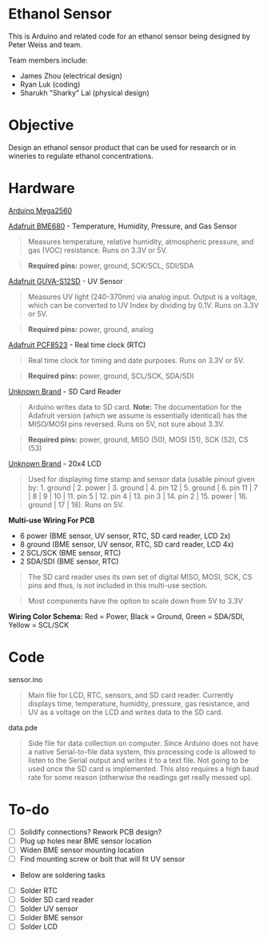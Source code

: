 # Ethanol Sensor

This is Arduino and related code for an ethanol sensor being designed by Peter Weiss and team.

Team members include: 
- James Zhou (electrical design)
- Ryan Luk (coding)
- Sharukh "Sharky" Lal (physical design)

# Objective

Design an ethanol sensor product that can be used for research or in wineries to regulate ethanol concentrations.

# Hardware

[Arduino Mega2560](https://www.adafruit.com/product/191)

[Adafruit BME680](https://www.adafruit.com/product/3660) - Temperature, Humidity, Pressure, and Gas Sensor
> Measures temperature, relative humidity, atmospheric pressure, and gas (VOC) resistance. Runs on 3.3V or 5V.

> **Required pins:** power, ground, SCK/SCL, SDI/SDA

[Adafruit GUVA-S12SD](https://www.adafruit.com/product/1918) - UV Sensor
> Measures UV light (240-370nm) via analog input. Output is a voltage, which can be converted to UV Index by dividing by 0.1V. Runs on 3.3V or 5V.

> **Required pins:** power, ground, analog

[Adafruit PCF8523](https://www.adafruit.com/product/3295) - Real time clock (RTC)
> Real time clock for timing and date purposes. Runs on 3.3V or 5V.

> **Required pins:** power, ground, SCL/SCK, SDA/SDI

[Unknown Brand](https://www.dx.com/p/sd-tf-card-adapter-module-for-arduino-3-3v-5v-compatible-multi-functional-reading-writing-module-2044018.html#.XlROd2hKjb0) - SD Card Reader
> Arduino writes data to SD card. **Note:** The documentation for the Adafruit version (which we assume is essentially identical) has the MISO/MOSI pins reversed. Runs on 5V, not sure about 3.3V.

> **Required pins:** power, ground, MISO (50), MOSI (51), SCK (52), CS (53)

[Unknown Brand](https://www.pololu.com/product/1219/specs) - 20x4 LCD
> Used for displaying time stamp and sensor data (usable pinout given by: 1. ground | 2. power | 3. ground | 4. pin 12 | 5. ground | 6. pin 11 | 7 | 8 | 9 | 10 | 11. pin 5 | 12. pin 4 | 13. pin 3 | 14. pin 2 | 15. power | 16. ground | 17 | 18). Runs on 5V. 

**Multi-use Wiring For PCB**
- 6 power (BME sensor, UV sensor, RTC, SD card reader, LCD 2x)
- 8 ground (BME sensor, UV sensor, RTC, SD card reader, LCD 4x)
- 2 SCL/SCK (BME sensor, RTC)
- 2 SDA/SDI (BME sensor, RTC)

> The SD card reader uses its own set of digital MISO, MOSI, SCK, CS pins and thus, is not included in this multi-use section.

> Most components have the option to scale down from 5V to 3.3V

**Wiring Color Schema:** Red = Power, Black = Ground, Green = SDA/SDI, Yellow = SCL/SCK

# Code

sensor.ino
> Main file for LCD, RTC, sensors, and SD card reader. Currently displays time, temperature, humidity, pressure, gas resistance, and UV as a voltage on the LCD and writes data to the SD card.

data.pde
> Side file for data collection on computer. Since Arduino does not have a native Serial-to-file data system, this processing code is allowed to listen to the Serial output and writes it to a text file. Not going to be used once the SD card is implemented. This also requires a high baud rate for some reason (otherwise the readings get really messed up).

# To-do

- [ ] Solidify connections? Rework PCB design?
- [ ] Plug up holes near BME sensor location
- [ ] Widen BME sensor mounting location
- [ ] Find mounting screw or bolt that will fit UV sensor

- Below are soldering tasks

- [ ] Solder RTC
- [ ] Solder SD card reader
- [ ] Solder UV sensor
- [ ] Solder BME sensor
- [ ] Solder LCD